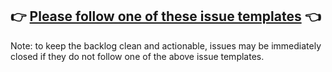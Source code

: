 ## 👉 [Please follow one of these issue templates](https://github.com/AthennaIO/Resource/issues/new/choose) 👈

<!-- Love Athenna? Please consider supporting our collective: 👉  https://opencollective.com/athenna/donate -->

Note: to keep the backlog clean and actionable, issues may be immediately closed if they do not follow one of the above issue templates.
